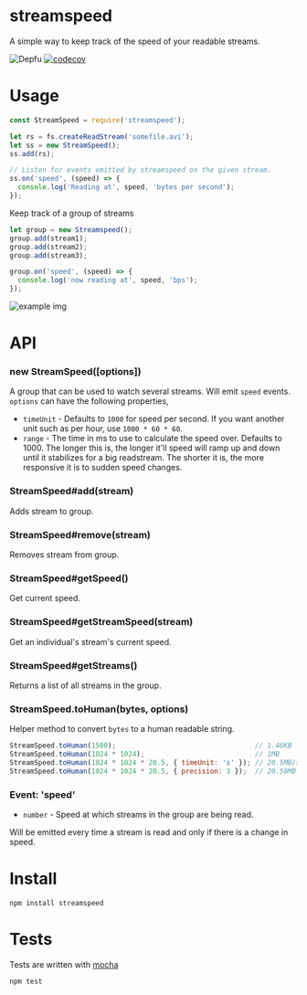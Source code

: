 # streamspeed

A simple way to keep track of the speed of your readable streams.

![Depfu](https://img.shields.io/depfu/fent/node-streamspeed)
[![codecov](https://codecov.io/gh/fent/node-streamspeed/branch/master/graph/badge.svg)](https://codecov.io/gh/fent/node-streamspeed)

# Usage

```js
const StreamSpeed = require('streamspeed');

let rs = fs.createReadStream('somefile.avi');
let ss = new StreamSpeed();
ss.add(rs);

// Listen for events emitted by streamspeed on the given stream.
ss.on('speed', (speed) => {
  console.log('Reading at', speed, 'bytes per second');
});
```

Keep track of a group of streams

```js
let group = new Streamspeed();
group.add(stream1);
group.add(stream2);
group.add(stream3);

group.on('speed', (speed) => {
  console.log('now reading at', speed, 'bps');
});
```

![example img](http://i.imgur.com/y47Sc.png)

# API
### new StreamSpeed([options])
A group that can be used to watch several streams. Will emit `speed` events. `options` can have the following properties,
- `timeUnit` - Defaults to `1000` for speed per second. If you want another unit such as per hour, use `1000 * 60 * 60`.
- `range` - The time in ms to use to calculate the speed over. Defaults to 1000. The longer this is, the longer it'll speed will ramp up and down until it stabilizes for a big readstream. The shorter it is, the more responsive it is to sudden speed changes.

### StreamSpeed#add(stream)
Adds stream to group.

### StreamSpeed#remove(stream)
Removes stream from group.

### StreamSpeed#getSpeed()
Get current speed.

### StreamSpeed#getStreamSpeed(stream)
Get an individual's stream's current speed.

### StreamSpeed#getStreams()
Returns a list of all streams in the group.

### StreamSpeed.toHuman(bytes, options)
Helper method to convert `bytes` to a human readable string.

```js
StreamSpeed.toHuman(1500);                                  // 1.46KB
StreamSpeed.toHuman(1024 * 1024);                           // 1MB
StreamSpeed.toHuman(1024 * 1024 * 20.5, { timeUnit: 's' }); // 20.5MB/s
StreamSpeed.toHuman(1024 * 1024 * 20.5, { precision: 3 });  // 20.50MB
```

### Event: 'speed'
* `number` - Speed at which streams in the group are being read.

Will be emitted every time a stream is read and only if there is a change in speed.


# Install

    npm install streamspeed


# Tests
Tests are written with [mocha](https://mochajs.org)

```bash
npm test
```
